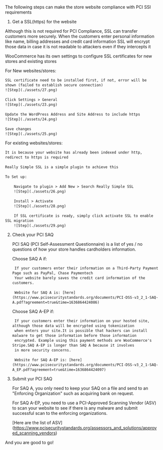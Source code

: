 The following steps can make the store website compliance with PCI SSI requirements

1. Get a SSL(https) for the website

Although this is not required for PCI Compliance, SSL can transfer customers more securely.
When the customers enter personal information like name, billing addresses and credit card information
SSL will encrypt those data in case it is not readable to attackers even if they intercepts it

WooCommerce has its own settings to configure SSL certificates for new stores and existing stores

For New websites/stores:
	
	SSL certificate need to be installed first, if not, error will be shown (failed to establish secure connection)
	![Step](./assets/27.png)
	
	Click Settings > General 
	![Step](./assets/23.png)

	Update the WordPress Address and Site Address to include https
	![Step](./assets/24.png)
	
	Save changes
	![Step](./assets/25.png)
	
For existing websites/stores:
	
	It is because your website has already been indexed under http, redirect to https is required
	
	Really Simple SSL is a simple plugin to achieve this
	
	To Set up:
		
		Navigate to plugin > Add New > Search Really Simple SSL
		![Step](./assets/26.png)
		
		Install > Activate
		![Step](./assets/28.png)
		
		If SSL certificate is ready, simply click activate SSL to enable SSL migration
		![Step](./assets/29.png)
		
2. Check your PCI SAQ
	
	PCI SAQ (PCI Self-Assessment Questionnaire) is a list of yes / no questions of how your store handles
	cardholders information. 
	
	Choose SAQ A if:
		
		If your customers enter their information on a Third-Party Payment Page such as PayPal, Chase Paymentech
		Your website barely saves the credit card information of the customers.
		
		Website for SAQ A is: [here](https://www.pcisecuritystandards.org/documents/PCI-DSS-v3_2_1-SAQ-A.pdf?agreement=true&time=1636864424086)
		
	Choose SAQ A-EP if:
	
		If your customers enter their information on your hosted site, although those data will be encrypted using tokenization
		when enters your site.It is possible that hackers can install malware to get those information before those information
		encrypted. Example using this payment methods are WooCommerce's Stripe.SAQ A-EP is longer than SAQ A because it involves
		in more security concerns.
		
		Website for SAQ A-EP is: [here] (https://www.pcisecuritystandards.org/documents/PCI-DSS-v3_2_1-SAQ-A_EP.pdf?agreement=true&time=1636864424097)

3. Submit yur PCI SAQ
	
	For SAQ A, you only need to keep your SAQ on a file and send to an "Enforcing Organization" such as acquiring bank on request.
	
	For SAQ A-EP, you need to use a PCI-Approved Scanning Vendor (ASV) to scan your website to see if there is any malware
	and submit successful scan to the enforcing organizations.
	
	[Here are the list of ASV] (https://www.pcisecuritystandards.org/assessors_and_solutions/approved_scanning_vendors)
	

And you are good to go!
	

	
	
	

		
	
		

	
	



